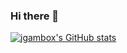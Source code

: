 ### Hi there 👋

<!--
**jgambox/jgambox** is a ✨ _special_ ✨ repository because its `README.md` (this file) appears on your GitHub profile.

Here are some ideas to get you started:

- 🔭 I’m currently working on ...
- 🌱 I’m currently learning ...
- 👯 I’m looking to collaborate on ...
- 🤔 I’m looking for help with ...
- 💬 Ask me about ...
- 📫 How to reach me: ...
- 😄 Pronouns: ...
- ⚡ Fun fact: ...
-->

[![jgambox's GitHub stats](https://github-readme-stats.vercel.app/api?username=jgambox)](https://github.com/anuraghazra/github-readme-stats)

